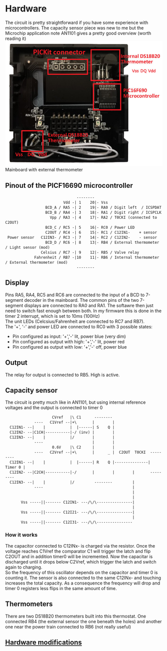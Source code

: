 # Hardware
The circuit is pretty straightforward if you have some experience with microcontrollers. The capacity sensor piece was new to me but the Microchip application note AN1101 gives a pretty good overview (worth reading it)  
<img src="mod_thermometer.jpg" />  
Mainboard with external thermometer

## Pinout of the PICF16690 microcontroller
```
                                -------- 
                          Vdd -| 1    20|- Vss
                  BCD_A / RA5 -| 2    19|- RA0 / Digit left  / ICSPDAT
                  BCD_B / RA4 -| 3    18|- RA1 / Digit right / ICSPCLK
                    Vpp / RA3 -| 4    17|- RA2 / T0CKI (connected to C2OUT)
                  BCD_C / RC5 -| 5    16|- RC0 / Power LED
                  C2OUT / RC4 -| 6    15|- RC1 / C12IN1-    + sensor
 Power sensor   C12IN3- / RC3 -| 7    14|- RC2 / C12IN2-    - sensor
                  BCD_D / RC6 -| 8    13|- RB4 / External thermometer / Light sensor (mod)
                Celsius / RC7 -| 9    12|- RB5 / Valve relay
             Fahrenheit / RB7 -|10    11|- RB6 / Internal thermometer / External thermometer (mod)
                                -------- 
```
## Display
Pins RA5, RA4, RC5 and RC6 are connected to the input of a BCD to 7-segment decoder in the mainboard. The common pins of the two 7-segment displays are connected to RA0 and RA1.
The softawre then just need to switch fast enough between both. In my firmware this is done in the timer 2 interrupt, which is set to 10ms (100Hz)  
The unit LEDs (Celcsius/Fahrenheit are connected to RC7 and RB7).  
The '+', '-' and power LED are connected to RC0 with 3 possible states:  
* Pin configured as input: '+','-' lit, power blue (very dim)
* Pin configured as output with high: '+','-' lit, power red
* Pin configured as output with low: '+','-' off, power blue
## Output
The relay for output is connected to RB5. High is active.
## Capacity sensor
The circuit is pretty much like in AN1101, but using internal reference voltages and the output is connected to timer 0
```
                     CVref   |\ C1      --------
             ----   C1Vref --|+\       |        |
  C12IN1- --|    |           |  |------| S    Q |
  C12IN2- --|C1CH|-----------|-/ (inv) |        |
  C12IN3- --|    |           |/        |        |
             ----                      |        |
                     0.6V    |\ C2     |        |
             ----   C2Vref --|+\       |      _ |  C2OUT  T0CKI  ---------
  C12IN1- --|    |           |  |------| R    Q |---------------| Timer 0 |
  C12IN2- --|C2CH|-----------|-/       |        |        |       ---------
  C12IN3- --|    |           |/         --------         |
             ----                                        |
                                                         |
                                                         |
       Vss -----||------- C12IN1- ---/\/\----------------|		       
                                                         |
       Vss -----||------- C12I21- ---/\/\----------------|		       
                                                         |
       Vss -----||------- C12I31- ---/\/\----------------		       
```
### How it works
The capacitor connected to C12INx- is charged via the resistor. Once the voltage reaches C1Vref the comparator C1 will trigger the latch and flip C2OUT and in addition timer0 will be incremented. Now the capacitar is discharged until it drops below C2Vref, which trigger the latch and switch again to charging.  
So the frequency of this oscillator depends on the capacitor and timer 0 is counting it. The sensor is also connected to the same C12INx- and touching increases the total capacity. As a consequence the frequency will drop and  timer 0 registers less flips in the same amount of time.  
## Thermometers
There are two DS18B20 thermometers built into this thermostat. One connected RB4 (the external sensor the one beneath the holes) and another one near the power train connected to RB6 (not really useful)
## [Hardware modifications](hardware_mod.md)
